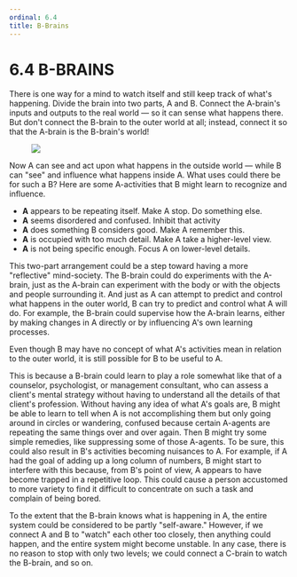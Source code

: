 ```yaml
---
ordinal: 6.4
title: B-Brains
---
```


# 6.4 B-BRAINS

There is one way for a mind to watch itself and still keep track of what's happening. Divide the brain into two parts, A and B. Connect the A-brain's inputs and outputs to the real world &mdash; so it can sense what happens there. But don't connect the B-brain to the outer world at all; instead, connect it so that the A-brain is the B-brain's world!

<figure><img src="/images/ch6/6-1.png"></img></figure>
Now A can see and act upon what happens in the outside world &mdash; while B can "see" and influence what happens inside A. What uses could there be for such a B? Here are some A-activities that B might learn to recognize and influence.

- **A** appears to be repeating itself. Make A stop. Do something else.
- **A** seems disordered and confused. Inhibit that activity
- **A** does something B considers good. Make A remember this.
- **A** is occupied with too much detail. Make A take a higher-level view.
- **A** is not being specific enough. Focus A on lower-level details.

This two-part arrangement could be a step toward having a more "reflective" mind-society. The B-brain could do experiments with the A-brain, just as the A-brain can experiment with the body or with the objects and people surrounding it. And just as A can attempt to predict and control what happens in the outer world, B can try to predict and control what A will do. For example, the B-brain could supervise how the A-brain learns, either by making changes in A directly or by influencing A's own learning processes.

Even though B may have no concept of what A's activities mean in relation to the outer world, it is still possible for B to be useful to A.

This is because a B-brain could learn to play a role somewhat like that of a counselor, psychologist, or management consultant, who can assess a client's mental strategy without having to understand all the details of that client's profession. Without having any idea of what A's goals are, B might be able to learn to tell when A is not accomplishing them but only going around in circles or wandering, confused because certain A-agents are repeating the same things over and over again. Then B might try some simple remedies, like suppressing some of those A-agents. To be sure, this could also result in B's activities becoming nuisances to A. For example, if A had the goal of adding up a long column of numbers, B might start to interfere with this because, from B's point of view, A appears to have become trapped in a repetitive loop. This could cause a person accustomed to more variety to find it difficult to concentrate on such a task and complain of being bored.

To the extent that the B-brain knows what is happening in A, the entire system could be considered to be partly "self-aware." However, if we connect A and B to "watch" each other too closely, then anything could happen, and the entire system might become unstable. In any case, there is no reason to stop with only two levels; we could connect a C-brain to watch the B-brain, and so on.
